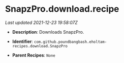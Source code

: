 # SnapzPro.download.recipe

_Last updated 2021-12-23 19:58:07Z_

- **Description**: Downloads SnapzPro.

- **Identifier**: `com.github.poundbangbash.eholtam-recipes.download.SnapzPro`

- **Parent Recipes**: `None`